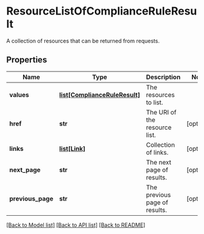 # ResourceListOfComplianceRuleResult

A collection of resources that can be returned from requests.

## Properties
Name | Type | Description | Notes
------------ | ------------- | ------------- | -------------
**values** | [**list[ComplianceRuleResult]**](ComplianceRuleResult.md) | The resources to list. | 
**href** | **str** | The URI of the resource list. | [optional] 
**links** | [**list[Link]**](Link.md) | Collection of links. | [optional] 
**next_page** | **str** | The next page of results. | [optional] 
**previous_page** | **str** | The previous page of results. | [optional] 

[[Back to Model list]](../README.md#documentation-for-models) [[Back to API list]](../README.md#documentation-for-api-endpoints) [[Back to README]](../README.md)



